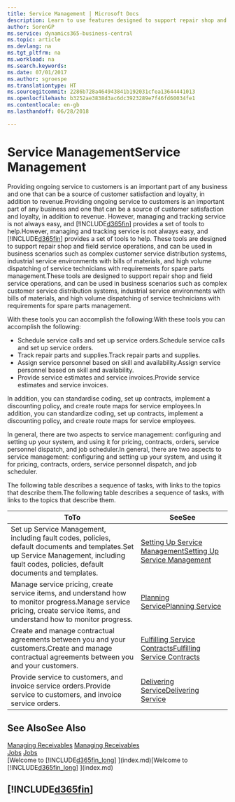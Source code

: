 ```yaml
---
title: Service Management | Microsoft Docs
description: Learn to use features designed to support repair shop and field service operations.
author: SorenGP
ms.service: dynamics365-business-central
ms.topic: article
ms.devlang: na
ms.tgt_pltfrm: na
ms.workload: na
ms.search.keywords: 
ms.date: 07/01/2017
ms.author: sgroespe
ms.translationtype: HT
ms.sourcegitcommit: 2286b728a464943841b192031cfea13644441013
ms.openlocfilehash: b3252ae3838d3ac6dc3923289e7f46fd60034fe1
ms.contentlocale: en-gb
ms.lasthandoff: 06/28/2018

---
```

# <a name="service-management"></a><span data-ttu-id="696ae-103">Service Management</span><span class="sxs-lookup"><span data-stu-id="696ae-103">Service Management</span></span>
<span data-ttu-id="696ae-104">Providing ongoing service to customers is an important part of any business and one that can be a source of customer satisfaction and loyalty, in addition to revenue.</span><span class="sxs-lookup"><span data-stu-id="696ae-104">Providing ongoing service to customers is an important part of any business and one that can be a source of customer satisfaction and loyalty, in addition to revenue.</span></span> <span data-ttu-id="696ae-105">However, managing and tracking service is not always easy, and [!INCLUDE[d365fin](includes/d365fin_md.md)] provides a set of tools to help.</span><span class="sxs-lookup"><span data-stu-id="696ae-105">However, managing and tracking service is not always easy, and [!INCLUDE[d365fin](includes/d365fin_md.md)] provides a set of tools to help.</span></span> <span data-ttu-id="696ae-106">These tools are designed to support repair shop and field service operations, and can be used in business scenarios such as complex customer service distribution systems, industrial service environments with bills of materials, and high volume dispatching of service technicians with requirements for spare parts management.</span><span class="sxs-lookup"><span data-stu-id="696ae-106">These tools are designed to support repair shop and field service operations, and can be used in business scenarios such as complex customer service distribution systems, industrial service environments with bills of materials, and high volume dispatching of service technicians with requirements for spare parts management.</span></span>  

 <span data-ttu-id="696ae-107">With these tools you can accomplish the following:</span><span class="sxs-lookup"><span data-stu-id="696ae-107">With these tools you can accomplish the following:</span></span>  

* <span data-ttu-id="696ae-108">Schedule service calls and set up service orders.</span><span class="sxs-lookup"><span data-stu-id="696ae-108">Schedule service calls and set up service orders.</span></span>  
* <span data-ttu-id="696ae-109">Track repair parts and supplies.</span><span class="sxs-lookup"><span data-stu-id="696ae-109">Track repair parts and supplies.</span></span>  
* <span data-ttu-id="696ae-110">Assign service personnel based on skill and availability.</span><span class="sxs-lookup"><span data-stu-id="696ae-110">Assign service personnel based on skill and availability.</span></span>  
* <span data-ttu-id="696ae-111">Provide service estimates and service invoices.</span><span class="sxs-lookup"><span data-stu-id="696ae-111">Provide service estimates and service invoices.</span></span>  

<span data-ttu-id="696ae-112">In addition, you can standardise coding, set up contracts, implement a discounting policy, and create route maps for service employees.</span><span class="sxs-lookup"><span data-stu-id="696ae-112">In addition, you can standardize coding, set up contracts, implement a discounting policy, and create route maps for service employees.</span></span>  

<span data-ttu-id="696ae-113">In general, there are two aspects to service management: configuring and setting up your system, and using it for pricing, contracts, orders, service personnel dispatch, and job scheduler.</span><span class="sxs-lookup"><span data-stu-id="696ae-113">In general, there are two aspects to service management: configuring and setting up your system, and using it for pricing, contracts, orders, service personnel dispatch, and job scheduler.</span></span>  

<span data-ttu-id="696ae-114">The following table describes a sequence of tasks, with links to the topics that describe them.</span><span class="sxs-lookup"><span data-stu-id="696ae-114">The following table describes a sequence of tasks, with links to the topics that describe them.</span></span>   

|<span data-ttu-id="696ae-115">**To**</span><span class="sxs-lookup"><span data-stu-id="696ae-115">**To**</span></span>|<span data-ttu-id="696ae-116">**See**</span><span class="sxs-lookup"><span data-stu-id="696ae-116">**See**</span></span>|  
|------------|-------------|  
|<span data-ttu-id="696ae-117">Set up Service Management, including fault codes, policies, default documents and templates.</span><span class="sxs-lookup"><span data-stu-id="696ae-117">Set up Service Management, including fault codes, policies, default documents and templates.</span></span>|[<span data-ttu-id="696ae-118">Setting Up Service Management</span><span class="sxs-lookup"><span data-stu-id="696ae-118">Setting Up Service Management</span></span>](service-setup-service.md)|  
|<span data-ttu-id="696ae-119">Manage service pricing, create service items, and understand how to monitor progress.</span><span class="sxs-lookup"><span data-stu-id="696ae-119">Manage service pricing, create service items, and understand how to monitor progress.</span></span>|[<span data-ttu-id="696ae-120">Planning Service</span><span class="sxs-lookup"><span data-stu-id="696ae-120">Planning Service</span></span>](service-plan-service.md)|  
|<span data-ttu-id="696ae-121">Create and manage contractual agreements between you and your customers.</span><span class="sxs-lookup"><span data-stu-id="696ae-121">Create and manage contractual agreements between you and your customers.</span></span>|[<span data-ttu-id="696ae-122">Fulfilling Service Contracts</span><span class="sxs-lookup"><span data-stu-id="696ae-122">Fulfilling Service Contracts</span></span>](service-fulfill-service-contracts.md)|  
|<span data-ttu-id="696ae-123">Provide service to customers, and invoice service orders.</span><span class="sxs-lookup"><span data-stu-id="696ae-123">Provide service to customers, and invoice service orders.</span></span>|[<span data-ttu-id="696ae-124">Delivering Service</span><span class="sxs-lookup"><span data-stu-id="696ae-124">Delivering Service</span></span>](service-deliver-service.md)|  

## <a name="see-also"></a><span data-ttu-id="696ae-125">See Also</span><span class="sxs-lookup"><span data-stu-id="696ae-125">See Also</span></span>  
<span data-ttu-id="696ae-126">[Managing Receivables](receivables-manage-receivables.md) </span><span class="sxs-lookup"><span data-stu-id="696ae-126">[Managing Receivables](receivables-manage-receivables.md) </span></span>  
<span data-ttu-id="696ae-127">[Jobs](projects-how-create-jobs.md) </span><span class="sxs-lookup"><span data-stu-id="696ae-127">[Jobs](projects-how-create-jobs.md) </span></span>  
<span data-ttu-id="696ae-128">[Welcome to [!INCLUDE[d365fin_long](includes/d365fin_long_md.md)] ](index.md)</span><span class="sxs-lookup"><span data-stu-id="696ae-128">[Welcome to [!INCLUDE[d365fin_long](includes/d365fin_long_md.md)] ](index.md)</span></span>

## [!INCLUDE[d365fin](includes/free_trial_md.md)]  
 

